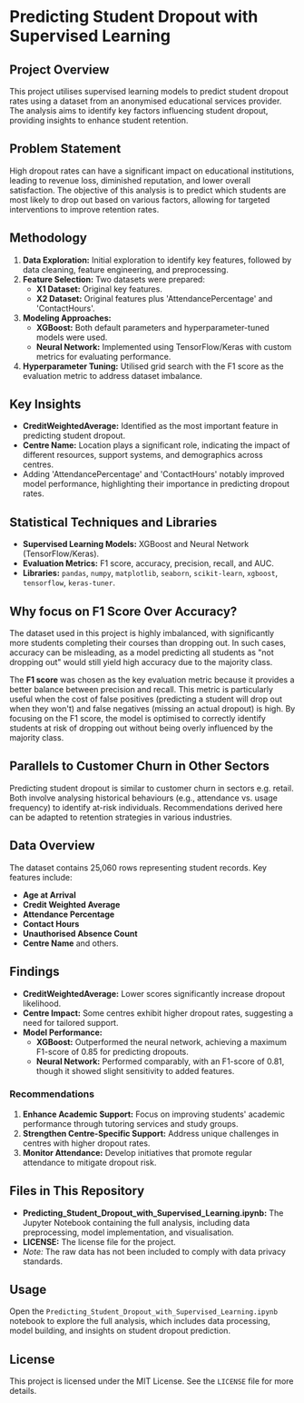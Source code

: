 # Predicting Student Dropout with Supervised Learning

## Project Overview
This project utilises supervised learning models to predict student dropout rates using a dataset from an anonymised educational services provider. The analysis aims to identify key factors influencing student dropout, providing insights to enhance student retention.

## Problem Statement
High dropout rates can have a significant impact on educational institutions, leading to revenue loss, diminished reputation, and lower overall satisfaction. The objective of this analysis is to predict which students are most likely to drop out based on various factors, allowing for targeted interventions to improve retention rates.

## Methodology
1. **Data Exploration:** Initial exploration to identify key features, followed by data cleaning, feature engineering, and preprocessing.
2. **Feature Selection:** Two datasets were prepared:
   - **X1 Dataset:** Original key features.
   - **X2 Dataset:** Original features plus 'AttendancePercentage' and 'ContactHours'.
3. **Modeling Approaches:** 
   - **XGBoost:** Both default parameters and hyperparameter-tuned models were used.
   - **Neural Network:** Implemented using TensorFlow/Keras with custom metrics for evaluating performance.
4. **Hyperparameter Tuning:** Utilised grid search with the F1 score as the evaluation metric to address dataset imbalance.

## Key Insights
- **CreditWeightedAverage:** Identified as the most important feature in predicting student dropout.
- **Centre Name:** Location plays a significant role, indicating the impact of different resources, support systems, and demographics across centres.
- Adding 'AttendancePercentage' and 'ContactHours' notably improved model performance, highlighting their importance in predicting dropout rates.

## Statistical Techniques and Libraries
- **Supervised Learning Models:** XGBoost and Neural Network (TensorFlow/Keras).
- **Evaluation Metrics:** F1 score, accuracy, precision, recall, and AUC.
- **Libraries:** `pandas`, `numpy`, `matplotlib`, `seaborn`, `scikit-learn`, `xgboost`, `tensorflow`, `keras-tuner`.

## Why focus on F1 Score Over Accuracy?
The dataset used in this project is highly imbalanced, with significantly more students completing their courses than dropping out. In such cases, accuracy can be misleading, as a model predicting all students as "not dropping out" would still yield high accuracy due to the majority class. 

The **F1 score** was chosen as the key evaluation metric because it provides a better balance between precision and recall. This metric is particularly useful when the cost of false positives (predicting a student will drop out when they won't) and false negatives (missing an actual dropout) is high. By focusing on the F1 score, the model is optimised to correctly identify students at risk of dropping out without being overly influenced by the majority class.

## Parallels to Customer Churn in Other Sectors
Predicting student dropout is similar to customer churn in sectors e.g. retail. Both involve analysing historical behaviours (e.g., attendance vs. usage frequency) to identify at-risk individuals. Recommendations derived here can be adapted to retention strategies in various industries.

## Data Overview
The dataset contains 25,060 rows representing student records. Key features include:
- **Age at Arrival**
- **Credit Weighted Average**
- **Attendance Percentage**
- **Contact Hours**
- **Unauthorised Absence Count**
- **Centre Name** and others.

## Findings
- **CreditWeightedAverage:** Lower scores significantly increase dropout likelihood.
- **Centre Impact:** Some centres exhibit higher dropout rates, suggesting a need for tailored support.
- **Model Performance:** 
  - **XGBoost:** Outperformed the neural network, achieving a maximum F1-score of 0.85 for predicting dropouts.
  - **Neural Network:** Performed comparably, with an F1-score of 0.81, though it showed slight sensitivity to added features.

### Recommendations
1. **Enhance Academic Support:** Focus on improving students' academic performance through tutoring services and study groups.
2. **Strengthen Centre-Specific Support:** Address unique challenges in centres with higher dropout rates.
3. **Monitor Attendance:** Develop initiatives that promote regular attendance to mitigate dropout risk.

## Files in This Repository
- **Predicting_Student_Dropout_with_Supervised_Learning.ipynb:** The Jupyter Notebook containing the full analysis, including data preprocessing, model implementation, and visualisation.
- **LICENSE:** The license file for the project.
- *Note:* The raw data has not been included to comply with data privacy standards.

## Usage
Open the `Predicting_Student_Dropout_with_Supervised_Learning.ipynb` notebook to explore the full analysis, which includes data processing, model building, and insights on student dropout prediction.

## License
This project is licensed under the MIT License. See the `LICENSE` file for more details.
